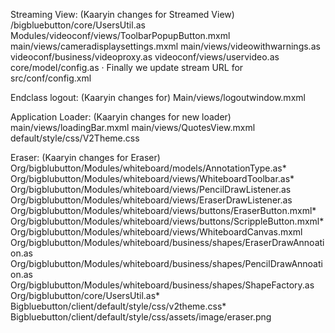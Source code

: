 Streaming View: (Kaaryin changes for Streamed View)
/bigbluebutton/core/UsersUtil.as
Modules/videoconf/views/ToolbarPopupButton.mxml
main/views/cameradisplaysettings.mxml
main/views/videowithwarnings.as
videoconf/business/videoproxy.as
videoconf/views/uservideo.as
core/model/config.as
·         Finally we update stream URL for
src/conf/config.xml



Endclass logout: (Kaaryin changes for)
Main/views/logoutwindow.mxml


Application Loader: (Kaaryin changes for new loader)
main/views/loadingBar.mxml
main/views/QuotesView.mxml
default/style/css/V2Theme.css


Eraser: (Kaaryin changes for Eraser)
Org/bigblubutton/Modules/whiteboard/models/AnnotationType.as*
Org/bigblubutton/Modules/whiteboard/views/WhiteboardToolbar.as*
Org/bigblubutton/Modules/whiteboard/views/PencilDrawListener.as
Org/bigblubutton/Modules/whiteboard/views/EraserDrawListener.as
Org/bigblubutton/Modules/whiteboard/views/buttons/EraserButton.mxml*
Org/bigblubutton/Modules/whiteboard/views/buttons/ScrippleButton.mxml*
Org/bigblubutton/Modules/whiteboard/views/WhiteboardCanvas.mxml
Org/bigblubutton/Modules/whiteboard/business/shapes/EraserDrawAnnoation.as
Org/bigblubutton/Modules/whiteboard/business/shapes/PencilDrawAnnoation.as
Org/bigblubutton/Modules/whiteboard/business/shapes/ShapeFactory.as
Org/bigblubutton/core/UsersUtil.as*   	
Bigbluebutton/client/default/style/css/v2theme.css*
Bigbluebutton/client/default/style/css/assets/image/eraser.png
 
